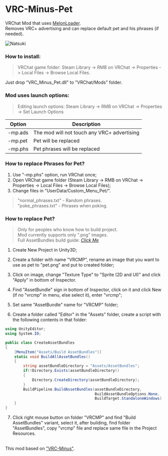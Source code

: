 # VRC-Minus-Pet
VRChat Mod that uses [MelonLoader](https://github.com/HerpDerpinstine/MelonLoader). <br>
Removes VRC+ advertising and can replace default pet and his phrases (if needed).

![Natsuki](https://i.ibb.co/hDBHWQq/2020-12-05-064641.png)

<h3>How to install:</h3>

> VRChat game folder: Steam Library -> RMB on VRChat -> Properties -> Local Files -> Browse Local Files.

Just drop "VRC_Minus_Pet.dll" to "VRChat/Mods" folder.
 
<h3>Mod uses launch options:</h3>

> Editing launch options: Steam Library -> RMB on VRChat -> Properties -> Set Launch Options

| Option | Description |
| --- | --- |
| -mp.ads | The mod will not touch any VRC+ advertising |
| -mp.pet | Pet will be replaced |
| -mp.phs | Pet phrases will be replaced |


<h3>How to replace Phrases for Pet?</h3>

  1. Use "-mp.phs" option, run VRChat once;
  2. Open VRChat game folder  (Steam Library -> RMB on VRChat -> Properties -> Local Files -> Browse Local Files);
  3. Change files in "UserData/Custom_Menu_Pet/".

  > "normal_phrases.txt" - Random phrases. <br>
  > "poke_phrases.txt" - Phrases when poking.


<h3>How to replace Pet?</h3>

  > Only for peoples who know how to build project. <br>
  > Mod currently supports only ".png" images. <br>
  > Full AssetBundles build guide: [*Click Me*](https://docs.unity3d.com/Manual/AssetBundles-Workflow.html)
  
  1) Create New Project in Unity3D;
  2) Create a folder with name "VRCMP", rename an image that you want to use as pet to "pet.png" and put to created folder;
  3) Click on image, change "Texture Type" to "Sprite (2D and UI)" and click "Apply" in bottom of Inspector.
  4) Find "AssetBundle" sign in bottom of Inspector, click on it and click New (if no "vrcmp" in menu, else select it), enter "vrcmp";
  5) Set same "AssetBundle" name for "VRCMP" folder;
  
  6) Create a folder called "Editor" in the "Assets" folder, create a script with the following contents in that folder:

  ```csharp
  using UnityEditor;
  using System.IO;

  public class CreateAssetBundles
  {
      [MenuItem("Assets/Build AssetBundles")]
      static void BuildAllAssetBundles()
      {
          string assetBundleDirectory = "Assets/AssetBundles";
          if(!Directory.Exists(assetBundleDirectory))
          {
              Directory.CreateDirectory(assetBundleDirectory);
          }
          BuildPipeline.BuildAssetBundles(assetBundleDirectory, 
                                          BuildAssetBundleOptions.None, 
                                          BuildTarget.StandaloneWindows);
      }
  }
  ```
  
  7) Click right mouse button on folder "VRCMP" and find "Build AssetBundles" variant, select it, after building, find folder "AssetBundles", copy "vrcmp" file and replace same file in the Project Resources. <br><br>


This mod based on ["VRC-Minus"](https://github.com/HerpDerpinstine/VRC-Minus).

